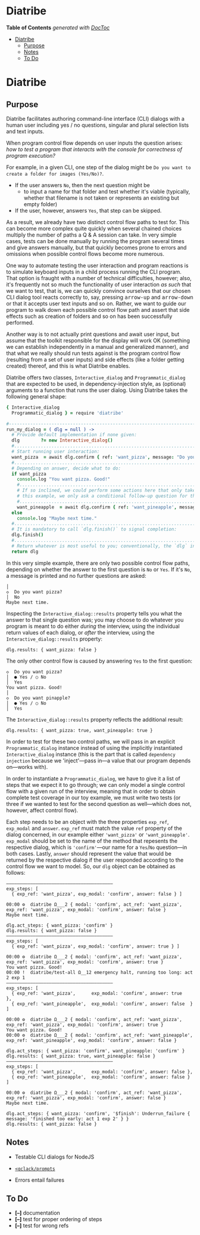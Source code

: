 
# Diatribe

<!-- START doctoc generated TOC please keep comment here to allow auto update -->
<!-- DON'T EDIT THIS SECTION, INSTEAD RE-RUN doctoc TO UPDATE -->
**Table of Contents**  *generated with [DocToc](https://github.com/thlorenz/doctoc)*

- [Diatribe](#diatribe)
  - [Purpose](#purpose)
  - [Notes](#notes)
  - [To Do](#to-do)

<!-- END doctoc generated TOC please keep comment here to allow auto update -->



# Diatribe

## Purpose

Diatribe facilitates authoring command-line interface (CLI) dialogs with a human user including yes&nbsp;/
no questions, singular and plural selection lists and text inputs.

When program control flow depends on user inputs the question arises: *how to test a program that interacts
with the console for correctness of program execution?*

For example, in a given CLI, one step of the dialog might be `Do you want to create a folder for images
(Yes/No)?`.

* If the user answers `No`, then the next question might be
  * to input a name for that folder and test whether it's viable (typically, whether that filename is not
    taken or represents an existing but empty folder)
* If the user, however, answers `Yes`, that step can be skipped.

As a result, we already have two distinct control flow paths to test for. This can become more complex quite
quickly when several chained choices multiply the number of paths a Q&nbsp;\&&nbsp;A session can take. In
very simple cases, tests can be done manually by running the program several times and give answers
manually, but that quickly becomes prone to errors and omissions when possible control flows become more
numerous.

One way to automate testing the user interaction and program reactions is to simulate keyboard inputs in a
child process running the CLI program. That option is fraught with a number of technical difficulties,
however; also, it's frequently not so much the functionality of user interaction *as such* that we want to
test, that is, we can quickly convince ourselves that our chosen CLI dialog tool reacts correctly to, say,
pressing <kbd>arrow-up</kbd> and <kbd>arrow-down</kbd> or that it accepts user text inputs and so on.
Rather, we want to guide our program to walk down each possible control flow path and assert that side
effects such as creation of folders and so on has been successfully performed.

Another way is to not actually print questions and await user input, but assume that the toolkit responsible
for the display will work OK (something we can establish independently in a manual and generalized manner),
and that what we really should run tests against is the program control flow (resulting from a set of user
inputs) and side effects (like a folder getting created) thereof, and this is what Diatribe enables.

Diatribe offers two classes, `Interactive_dialog` and `Programmatic_dialog` that are expected to be used, in
dependency-injection style, as (optional) arguments to a function that runs the user dialog. Using Diatribe
takes the following general shape:

```coffee
{ Interactive_dialog
  Programmatic_dialog } = require 'diatribe'

#-----------------------------------------------------------------------------------------------------------
run_my_dialog = ( dlg = null ) ->
  # Provide default implementation if none given:
  dlg        ?= new Interactive_dialog()
  #.........................................................................................................
  # Start running user interaction:
  want_pizza  = await dlg.confirm { ref: 'want_pizza', message: "Do you want pizza?", }
  #.........................................................................................................
  # Depending on answer, decide what to do:
  if want_pizza
    console.log "You want pizza. Good!"
    #.......................................................................................................
    # If so inclined, we could perform some actions here that only take place when the answer was `Yes`; in
    # this example, we only ask a conditional follow-up question for the toppings.
    #.......................................................................................................
    want_pineapple  = await dlg.confirm { ref: 'want_pineapple', message: "Do you want pinapple?", }
  else
    console.log "Maybe next time."
  #.........................................................................................................
  # It is mandatory to call `dlg.finish()` to signal completion:
  dlg.finish()
  #.........................................................................................................
  # Return whatever is most useful to you; conventionally, the `dlg` instance:
  return dlg
```

In this very simple example, there are only two possible control flow paths, depending on whether the answer
to the first question is `No` or `Yes`. If it's `No`, a message is printed and no further questions are
asked:

```
│
◇  Do you want pizza?
│  No
Maybe next time.
```

Inspecting the `Interactive_dialog::results` property tells you what the answer to that single question was;
you may choose to do whatever you program is meant to do either *during* the interview, using the individual
return values of each dialog, or *after* the interview, using the `Interactive_dialog::results` property:

```
dlg.results: { want_pizza: false }
```

The only other control flow is caused by answering `Yes` to the first question:

```
◇  Do you want pizza?
│  ● Yes / ○ No
│  Yes
You want pizza. Good!
│
◇  Do you want pinapple?
│  ● Yes / ○ No
│  Yes
```

The `Interactive_dialog::results` property reflects the additional result:

```
dlg.results: { want_pizza: true, want_pineapple: true }
```

In order to test for these two control paths, we will pass in an explicit `Programmatic_dialog` instance
instead of using the implicitly instantiated `Interactive_dialog` instance (this is the part that is called
`dependency injection` because we 'inject'—pass in—a value that our program depends on—works with).

In order to instantiate a `Programmatic_dialog`, we have to give it a list of steps that we expect it to go
through; we can only model a single control flow with a given run of the interview, meaning that in order to
obtain complete test coverage in our toy example, we must write two tests (or three if we wanted to test for
the second question as well—which does not, however, affect control flow).

Each step needs to be an object with the three properties `exp_ref`, `exp_modal` and `answer`.
`exp_ref` must match the value `ref` property of the dialog concerned, in our example either `'want_pizza'`
or `'want_pineapple'`. `exp_modal` should be set to the name of the method that repesents the respective
dialog, which is `'confirm'`—our name for a `Yes`/`No` question—in both cases. Lastly, `answer` should
represent the value that would be returned by the respective dialog if the user responded according to the
control flow we want to model. So, our `dlg` object can be obtained as follows:

<!-- ################################################################################################### -->

```
————————————————————————————————————————
exp_steps: [
  { exp_ref: 'want_pizza', exp_modal: 'confirm', answer: false } ]

00:00 ⚙  diatribe Ω___2 { modal: 'confirm', act_ref: 'want_pizza', exp_ref: 'want_pizza', exp_modal: 'confirm', answer: false }
Maybe next time.

dlg.act_steps: { want_pizza: 'confirm' }
dlg.results: { want_pizza: false }
————————————————————————————————————————
exp_steps: [
  { exp_ref: 'want_pizza', exp_modal: 'confirm', answer: true } ]

00:00 ⚙  diatribe Ω___2 { modal: 'confirm', act_ref: 'want_pizza', exp_ref: 'want_pizza', exp_modal: 'confirm', answer: true }
You want pizza. Good!
00:00 !  diatribe/test-all Ω__12 emergency halt, running too long: act 2 exp 1
————————————————————————————————————————
exp_steps: [
  { exp_ref: 'want_pizza',      exp_modal: 'confirm', answer: true   },
  { exp_ref: 'want_pineapple',  exp_modal: 'confirm', answer: false  } ]

00:00 ⚙  diatribe Ω___2 { modal: 'confirm', act_ref: 'want_pizza', exp_ref: 'want_pizza', exp_modal: 'confirm', answer: true }
You want pizza. Good!
00:00 ⚙  diatribe Ω___2 { modal: 'confirm', act_ref: 'want_pineapple', exp_ref: 'want_pineapple', exp_modal: 'confirm', answer: false }

dlg.act_steps: { want_pizza: 'confirm', want_pineapple: 'confirm' }
dlg.results: { want_pizza: true, want_pineapple: false }
————————————————————————————————————————
exp_steps: [
  { exp_ref: 'want_pizza',      exp_modal: 'confirm', answer: false },
  { exp_ref: 'want_pineapple',  exp_modal: 'confirm', answer: false } ]

00:00 ⚙  diatribe Ω___2 { modal: 'confirm', act_ref: 'want_pizza', exp_ref: 'want_pizza', exp_modal: 'confirm', answer: false }
Maybe next time.

dlg.act_steps: { want_pizza: 'confirm', '$finish': Underrun_failure { message: 'finished too early: act 1 exp 2' } }
dlg.results: { want_pizza: false }
```



<!-- ################################################################################################### -->

## Notes

* Testable CLI dialogs for NodeJS

* [`<qclack/prompts`](https://github.com/bombshell-dev/clack/tree/main/packages/prompts#readme)

* Errors entail failures


## To Do

* **[–]** documentation
* **[–]** test for proper ordering of steps
* **[–]** test for wrong refs


